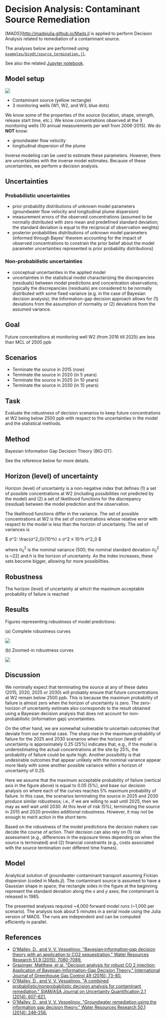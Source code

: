 # Decision Analysis: Contaminant Source Remediation

[MADS](http://madsjulia.github.io/Mads.jl is applied to perform Decision Analysis related to remediation of a contaminant source.

The analyses below are performed using [`examples/bigdt/source_termination.jl`](https://github.com/madsjulia/Mads.jl/blob/master/examples/bigdt/source_termination.jl).

See also the related [Jupyter notebook](https://github.com/madsjulia/Mads.jl/blob/master/notebooks/contamination/contamination.ipynb).

## Model setup

![](w01-problemsetup.svg)

* Contaminant source (yellow rectangle)
* 3 monitoring wells (W1, W2, and W3; blue dots)

We know some of the properties of the source (location, shape, strength, release start time, etc.).
We know concentrations observed at the 3 monitoring wells (10 annual measurements per well from 2006-2015).
We do **NOT** know:

* groundwater flow velocity
* longitudinal dispersion of the plume

Inverse modeling can be used to estimate these parameters.
However, there are uncertainties with the inverse model estimates.
Because of these uncertainties, we perform a decision analysis.

## Uncertainties

### Probabilistic uncertainties

* prior probability distributions of unknown model parameters (groundwater flow velocity and longitudinal plume dispersion)
* measurement errors of the observed concentrations (assumed to be normally distributed with zero mean and predefined standard deviation; the standard deviation is equal to the reciprocal of observation weights)
* posterior probabilities distributions of unknown model parameters (informed through Bayes' theorem accounting for the impact of observed concentrations to constrain the prior belief about the model parameter uncertainties represented is prior probability distributions)

### Non-probabilistic uncertainties

* conceptual uncertainties in the applied model
* uncertainties in the statistical model characterizing the discrepancies (residuals) between model predictions and concentration observations; typically the discrepancies (residuals) are considered to be normally distributed with some fixed variance (e.g. in the case of Bayesian decision analysis); the Information-gap decision approach allows for (1) deviations from the assumption of normality or (2) deviations from the assumed variance.

## Goal

Future concentrations at monitoring well W2 (from 2016 till 2025) are less than MCL of 2500 ppb

## Scenarios

* Terminate the source in 2015 (now)
* Terminate the source in 2020 (in 5 years)
* Terminate the source in 2025 (in 10 years)
* Terminate the source in 2030 (in 15 years)

## Task

Evaluate the robustness of decision scenarios to keep future concentrations at W2 being below 2500 ppb with respect to the uncertainties in the model and the statistical methods.

## Method

Bayesian Information Gap Decision Theory (BIG-DT).

See the reference below for more details.


## Horizon (level) of uncertainty

Horizon (level) of uncertainty is a non-negative index that defines
(1) a set of possible concentrations at W2 (including possibilities not predicted by the model) and
(2) a set of likelihood functions for the discrepancy (residual) between the model prediction and the observation.

The likelihood functions differ in the variance.
The set of possible concentrations at W2 is the set of concentrations whose relative error with respect to the model is less than the horizon of uncertainty.
The set of variances is

$ σ^2: \frac{σ^2_0}{10^h} ≤ σ^2 ≤ 10^h σ^2_0 $

where $σ^2_0$ is the nominal variance (500; the nominal standard deviation $σ^2_0$ is ~22) and $h$ is the horizon of uncertainty.
As the index increases, these sets become bigger, allowing for more possibilities.

## Robustness

The horizon (level) of uncertainty at which the maximum acceptable probability of failure is reached

## Results

Figures representing robustness of model predictions:

(a) Complete robustness curves

![](source_termination-robustness-1000.png)

(b) Zoomed-in robustness curves

![](source_termination-robustness-zoom-1000.png)

## Discussion

We nominally expect that terminating the source at any of these dates (2015, 2020, 2025 or 2030) will probably ensure that future concentrations at W2 remain below 2500 ppb.
This is because the maximum probability of failure is almost zero when the horizon of uncertainty is zero.
The zero-horizon of uncertainty estimate also corresponds to the result obtained using a Bayesian decision analysis that does not account for non-probabilistic (information gap) uncertainties.

On the other hand, we are somewhat vulnerable to uncertain outcomes that deviate from our nominal case.
The sharp rise in the maximum probability of failure for the 2025 and 2030 scenarios when the horizon (level) of uncertainty is approximately 0.25 (25%) indicates that, e.g., if the model is underestimating the actual concentrations at the site by 25%, the probability of failure could be quite high.
Another possibility is that undesirable outcomes that appear unlikely with the nominal variance appear more likely with some another possible variance within a horizon of uncertainty of 0.25.

Here we assume that the maximum acceptable probability of failure (vertical axis in the figure above) is equal to 0.05 (5%), and base our decision analysis on where each of the curves reaches 5% maximum probability of failure.
In this case, the scenarios terminating the source in 2025 and 2030 produce similar robustness; i.e., if we are willing to wait until 2025, then we may as well wait until 2030.
At this level of risk (5%), terminating the source in 2015 and 2020 provides additional robustness.
However, it may not be enough to merit action in the short term.

Based on the robustness of the model predictions the decision makers can decide the course of action.
Their decision can also rely on
(1) risk assessment (e.g., differences in the exposure times depending on when the source is terminated) and
(2) financial constraints (e.g., costs associated with the source termination over different time frames).

## Model

Analytical solution of groundwater contaminant transport assuming Fickian dispersion (coded in Mads.jl).
The contaminant source is assumed to have a Gaussian shape in space; the rectangle sides in the figure at the beginning represent the standard deviation along the $x$ and $y$ axes; the contaminant is released in 1985.

The presented analyses required ~4,000 forward model runs (~1,000 per scenario).
The analysis took about 5 minutes in a serial mode using the Julia version of MADS.
The runs are independent and can be computed efficiently in parallel.

## References

* [O'Malley, D., and V. V. Vesselinov. "Bayesian‐information‐gap decision theory with an application to CO2 sequestration." Water Resources Research 51.9 (2015): 7080-7089.](http://onlinelibrary.wiley.com/doi/10.1002/2015WR017413/full)
* [Grasinger, Matthew, et al. "Decision analysis for robust CO 2 injection: Application of Bayesian-Information-Gap Decision Theory." International Journal of Greenhouse Gas Control 49 (2016): 73-80.](http://www.sciencedirect.com/science/article/pii/S1750583616300664?np=y)
* [O'Malley, D., and V. V. Vesselinov. "A combined probabilistic/nonprobabilistic decision analysis for contaminant remediation." SIAM/ASA Journal on Uncertainty Quantification 2.1 (2014): 607-621.](http://epubs.siam.org/doi/abs/10.1137/140965132)
* [O'Malley, D., and V. V. Vesselinov. "Groundwater remediation using the information gap decision theory." Water Resources Research 50.1 (2014): 246-256.](http://onlinelibrary.wiley.com/doi/10.1002/2013WR014718/full)